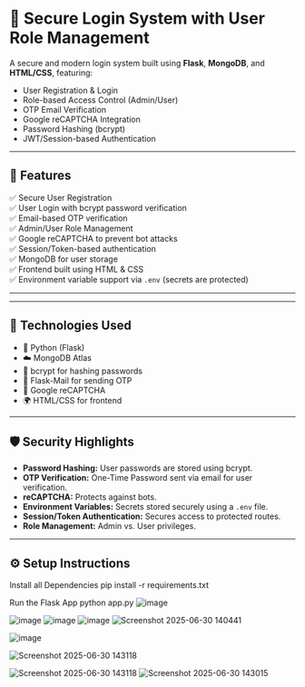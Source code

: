# 🔐 Secure Login System with User Role Management

A secure and modern login system built using **Flask**, **MongoDB**, and **HTML/CSS**, featuring:

- User Registration & Login
- Role-based Access Control (Admin/User)
- OTP Email Verification
- Google reCAPTCHA Integration
- Password Hashing (bcrypt)
- JWT/Session-based Authentication

---

## 🚀 Features

✅ Secure User Registration  
✅ User Login with bcrypt password verification  
✅ Email-based OTP verification  
✅ Admin/User Role Management  
✅ Google reCAPTCHA to prevent bot attacks  
✅ Session/Token-based authentication  
✅ MongoDB for user storage  
✅ Frontend built using HTML & CSS  
✅ Environment variable support via `.env` (secrets are protected)  

---


---

## 🔧 Technologies Used

- 🐍 Python (Flask)
- ☁️ MongoDB Atlas
- 🔐 bcrypt for hashing passwords
- 📩 Flask-Mail for sending OTP
- 🔐 Google reCAPTCHA
- 🌍 HTML/CSS for frontend

---

## 🛡️ Security Highlights

- **Password Hashing:** User passwords are stored using bcrypt.
- **OTP Verification:** One-Time Password sent via email for user verification.
- **reCAPTCHA:** Protects against bots.
- **Environment Variables:** Secrets stored securely using a `.env` file.
- **Session/Token Authentication:** Secures access to protected routes.
- **Role Management:** Admin vs. User privileges.

---

## ⚙️ Setup Instructions

Install all Dependencies
pip install -r requirements.txt

Run the Flask App
python app.py
![image](https://github.com/user-attachments/assets/3e70f48f-3041-43bd-a993-2142893f9007)

![image](https://github.com/user-attachments/assets/52b02c1c-b2df-40cf-9ea8-579d7c4f97bb)
![image](https://github.com/user-attachments/assets/ca9dc7e4-f128-452c-9f55-f3e33f42339b)
![image](https://github.com/user-attachments/assets/f12aede4-edc1-47e7-adb0-51809c3e6a8f)
![Screenshot 2025-06-30 140441](https://github.com/user-attachments/assets/f5c92381-2136-4d53-a80e-80132d4b4b49)

![image](https://github.com/user-attachments/assets/84e9f04f-a56f-4a2f-8d85-72c48995f3d9)

![Screenshot 2025-06-30 143118](https://github.com/user-attachments/assets/467bd609-4316-448f-a3a8-e3ad995f74e0)

![Screenshot 2025-06-30 143118](https://github.com/user-attachments/assets/f998c287-bd72-4cdd-8ea2-ecb674410513)
![Screenshot 2025-06-30 143015](https://github.com/user-attachments/assets/efbfaf1d-2e82-4a8e-a92f-66a54341aebf)


